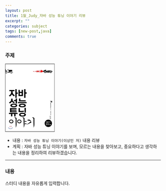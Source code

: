 ```yaml
---
layout: post
title: 1월_Judy_자바 성능 튜닝 이야기 리뷰
excerpt: ""
categories: subject
tags: [new-post,java]
comments: true
---
```


### 주제

![book](/images/judy/book1.jpg)

- 내용 : <code>자바 성능 튜닝 이야기(이상민 저)</code> 내용 리뷰
- 계획 : 자바 성능 튜닝 이야기를 보며, 모르는 내용을 찾아보고, 중요하다고 생각하는 내용을 정리하여 리뷰하겠습니다.

---

### 내용

스터디 내용을 자유롭게 입력합니다.
